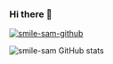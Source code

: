 ### Hi there 👋

<!--
**smile-sam/smile-sam** is a ✨ _special_ ✨ repository because its `README.md` (this file) appears on your GitHub profile.

Here are some ideas to get you started:

- 🔭 I’m currently working on ...
- 🌱 I’m currently learning ...
- 👯 I’m looking to collaborate on ...
- 🤔 I’m looking for help with ...
- 💬 Ask me about ...
- 📫 How to reach me: ...
- 😄 Pronouns: ...
- ⚡ Fun fact: ...
-->
[![smile-sam-github](https://github-readme-stats.vercel.app/api?username=smile-sam)](https://github.com/anuraghazra/github-readme-stats)

![smile-sam GitHub stats](https://github-readme-stats.vercel.app/api?username=smile-sam&show_icons=true&bg_color=00000000)


